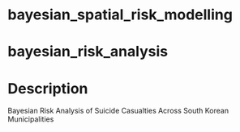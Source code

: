 # bayesian_spatial_risk_modelling
# bayesian_risk_analysis
# Description
Bayesian Risk Analysis of Suicide Casualties Across South Korean Municipalities
